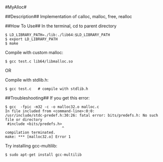 #MyAlloc#

##Description##
Implementation of calloc, malloc, free, realloc

##How To Use##
In the terminal, cd to parent directory

```
$ LD_LIBRARY_PATH=./lib:./lib64:$LD_LIBRARY_PATH
$ export LD_LIBRARY_PATH
$ make
```

Compile with custom malloc:

`$ gcc test.c lib64/libmalloc.so`

OR

Compile with stdlib.h:

`$ gcc test.c   # compile with stdlib.h`

##Troubleshooting##
If you get this error:

```
$ gcc  -fpic -m32 -c -o malloc32.o malloc.c
In file included from <command-line>:0:0:
/usr/include/stdc-predef.h:30:26: fatal error: bits/predefs.h: No such file or directory
 #include <bits/predefs.h>
                          ^
compilation terminated.
make: *** [malloc32.o] Error 1
```
Try installing gcc-multilib:

```
$ sudo apt-get install gcc-multilib
```
